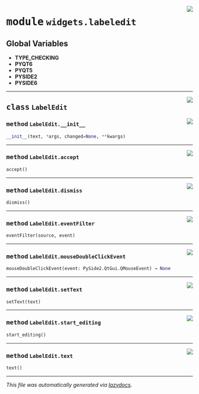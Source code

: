 <!-- markdownlint-disable -->

<a href="../../qtstrap/widgets/labeledit.py#L0"><img align="right" style="float:right;" src="https://img.shields.io/badge/-source-cccccc?style=flat-square"></a>

# <kbd>module</kbd> `widgets.labeledit`




**Global Variables**
---------------
- **TYPE_CHECKING**
- **PYQT6**
- **PYQT5**
- **PYSIDE2**
- **PYSIDE6**


---

<a href="../../qtstrap/widgets/labeledit.py#L4"><img align="right" style="float:right;" src="https://img.shields.io/badge/-source-cccccc?style=flat-square"></a>

## <kbd>class</kbd> `LabelEdit`




<a href="../../qtstrap/widgets/labeledit.py#L7"><img align="right" style="float:right;" src="https://img.shields.io/badge/-source-cccccc?style=flat-square"></a>

### <kbd>method</kbd> `LabelEdit.__init__`

```python
__init__(text, *args, changed=None, **kwargs)
```








---

<a href="../../qtstrap/widgets/labeledit.py#L38"><img align="right" style="float:right;" src="https://img.shields.io/badge/-source-cccccc?style=flat-square"></a>

### <kbd>method</kbd> `LabelEdit.accept`

```python
accept()
```





---

<a href="../../qtstrap/widgets/labeledit.py#L42"><img align="right" style="float:right;" src="https://img.shields.io/badge/-source-cccccc?style=flat-square"></a>

### <kbd>method</kbd> `LabelEdit.dismiss`

```python
dismiss()
```





---

<a href="../../qtstrap/widgets/labeledit.py#L45"><img align="right" style="float:right;" src="https://img.shields.io/badge/-source-cccccc?style=flat-square"></a>

### <kbd>method</kbd> `LabelEdit.eventFilter`

```python
eventFilter(source, event)
```





---

<a href="../../qtstrap/widgets/labeledit.py#L34"><img align="right" style="float:right;" src="https://img.shields.io/badge/-source-cccccc?style=flat-square"></a>

### <kbd>method</kbd> `LabelEdit.mouseDoubleClickEvent`

```python
mouseDoubleClickEvent(event: PySide2.QtGui.QMouseEvent) → None
```





---

<a href="../../qtstrap/widgets/labeledit.py#L25"><img align="right" style="float:right;" src="https://img.shields.io/badge/-source-cccccc?style=flat-square"></a>

### <kbd>method</kbd> `LabelEdit.setText`

```python
setText(text)
```





---

<a href="../../qtstrap/widgets/labeledit.py#L29"><img align="right" style="float:right;" src="https://img.shields.io/badge/-source-cccccc?style=flat-square"></a>

### <kbd>method</kbd> `LabelEdit.start_editing`

```python
start_editing()
```





---

<a href="../../qtstrap/widgets/labeledit.py#L22"><img align="right" style="float:right;" src="https://img.shields.io/badge/-source-cccccc?style=flat-square"></a>

### <kbd>method</kbd> `LabelEdit.text`

```python
text()
```








---

_This file was automatically generated via [lazydocs](https://github.com/ml-tooling/lazydocs)._

